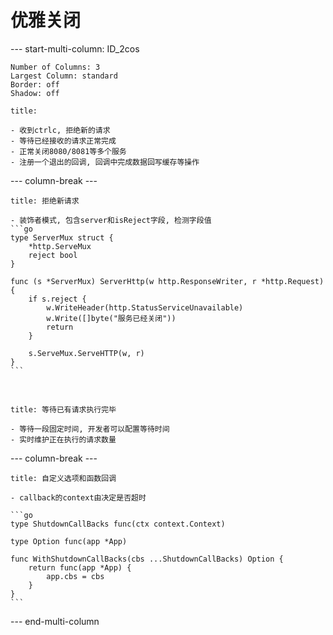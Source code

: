 # 优雅关闭

--- start-multi-column: ID_2cos
```column-settings
Number of Columns: 3
Largest Column: standard
Border: off
Shadow: off
```

~~~ad-one
title:  

- 收到ctrlc, 拒绝新的请求
- 等待已经接收的请求正常完成
- 正常关闭8080/8081等多个服务
- 注册一个退出的回调, 回调中完成数据回写缓存等操作
~~~

--- column-break ---

~~~ad-two
title: 拒绝新请求

- 装饰者模式, 包含server和isReject字段, 检测字段值
```go
type ServerMux struct {
	*http.ServeMux
	reject bool
}

func (s *ServerMux) ServerHttp(w http.ResponseWriter, r *http.Request) {
	if s.reject {
		w.WriteHeader(http.StatusServiceUnavailable)
		w.Write([]byte("服务已经关闭"))
		return
	}

	s.ServeMux.ServeHTTP(w, r)
}
```
~~~
</br>

~~~ad-two
title: 等待已有请求执行完毕

- 等待一段固定时间, 开发者可以配置等待时间
- 实时维护正在执行的请求数量
~~~

--- column-break ---

~~~ad-three
title: 自定义选项和函数回调

- callback的context由决定是否超时

```go
type ShutdownCallBacks func(ctx context.Context)

type Option func(app *App)

func WithShutdownCallBacks(cbs ...ShutdownCallBacks) Option {
	return func(app *App) {
		app.cbs = cbs
	}
}
```
~~~

--- end-multi-column